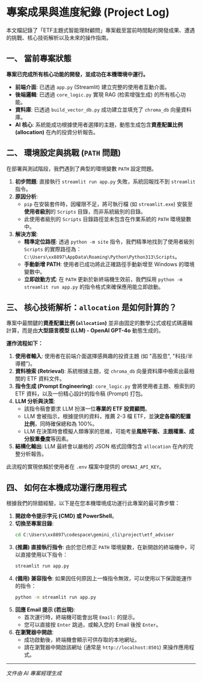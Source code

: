 # 專案成果與進度紀錄 (Project Log)

本文檔記錄了「ETF主題式智能理財顧問」專案截至當前時間點的開發成果、遭遇的挑戰、核心技術解析以及未來的操作指南。

## 一、 當前專案狀態

**專案已完成所有核心功能的開發，並成功在本機環境中運行。**

- **前端介面**: 已透過 `app.py` (Streamlit) 建立完整的使用者互動介面。
- **後端邏輯**: 已透過 `core_logic.py` 實現 RAG (检索增强生成) 的所有核心功能。
- **資料庫**: 已透過 `build_vector_db.py` 成功建立並填充了 `chroma_db` 向量資料庫。
- **AI 核心**: 系統能成功根據使用者選擇的主題，動態生成包含**資產配置比例 (allocation)** 在內的投資分析報告。

## 二、 環境設定與挑戰 (`PATH` 問題)

在部署與測試階段，我們遇到了典型的環境變數 `PATH` 設定問題。

1.  **初步問題**: 直接執行 `streamlit run app.py` 失敗，系統回報找不到 `streamlit` 指令。
2.  **原因分析**:
    *   `pip` 在安裝套件時，因權限不足，將可執行檔 (如 `streamlit.exe`) 安裝至**使用者級別**的 `Scripts` 目錄，而非系統級別的目錄。
    *   此使用者級別的 `Scripts` 目錄路徑並未包含在作業系統的 `PATH` 環境變數中。
3.  **解決方案**:
    *   **精準定位路徑**: 透過 `python -m site` 指令，我們精準地找到了使用者級別 `Scripts` 的實際路徑為：`C:\Users\xx8897\AppData\Roaming\Python\Python313\Scripts`。
    *   **手動新增 PATH**: 使用者已成功將此正確路徑手動新增至 Windows 的環境變數中。
    *   **立即啟動方式**: 在 `PATH` 更新於新終端機生效前，我們採用 `python -m streamlit run app.py` 的指令格式來確保應用能立即啟動。

## 三、 核心技術解析：`allocation` 是如何計算的？

專案中最關鍵的**資產配置比例 (`allocation`)** 並非由固定的數學公式或程式碼邏輯計算，而是由**大型語言模型 (LLM) - OpenAI GPT-4o** 動態生成的。

**運作流程如下：**

1.  **使用者輸入**: 使用者在前端介面選擇感興趣的投資主題 (如 "高股息", "科技/半導體")。
2.  **資料檢索 (Retrieval)**: 系統根據主題，從 `chroma_db` 向量資料庫中檢索出最相關的 ETF 資料文件。
3.  **指令生成 (Prompt Engineering)**: `core_logic.py` 會將使用者主題、檢索到的 ETF 資料，以及一份精心設計的指令稿 (Prompt) 打包。
4.  **LLM 分析與決策**:
    *   該指令稿會要求 LLM 扮演一位**專業的 ETF 投資顧問**。
    *   LLM 會被指示，根據提供的資料，推薦 2-3 檔 ETF，並**決定各檔的配置比例**，同時確保總和為 100%。
    *   LLM 在決策時會模擬人類專家的思維，可能考量**風險平衡、主題權重、成分股重疊度**等因素。
5.  **結構化輸出**: LLM 最終會以嚴格的 JSON 格式回傳包含 `allocation` 在內的完整分析報告。

此流程的實現依賴於使用者在 `.env` 檔案中提供的 `OPENAI_API_KEY`。

## 四、 如何在本機成功運行應用程式

根據我們的除錯經驗，以下是在您本機環境成功運行此專案的最可靠步驟：

1.  **開啟命令提示字元 (CMD) 或 PowerShell**。
2.  **切換至專案目錄**:
    ```cmd
    cd C:\Users\xx8897\codespace\gemini_cli\project\etf_adviser
    ```
3.  **(推薦) 直接執行指令**:
    由於您已修正 `PATH` 環境變數，在新開啟的終端機中，可以直接使用以下指令：
    ```cmd
    streamlit run app.py
    ```
4.  **(備用) 兼容指令**:
    如果因任何原因上一條指令無效，可以使用以下保證能運作的指令：
    ```cmd
    python -m streamlit run app.py
    ```
5.  **回應 Email 提示 (若出現)**:
    *   首次運行時，終端機可能會出現 `Email:` 的提示。
    *   您可以直接按 `Enter` 跳過，或輸入您的 Email 後按 `Enter`。
6.  **在瀏覽器中開啟**:
    *   成功啟動後，終端機會顯示可供存取的本地網址。
    *   請在瀏覽器中開啟該網址 (通常是 `http://localhost:8501`) 來操作應用程式。

---
*文件由 AI 專案經理生成*
